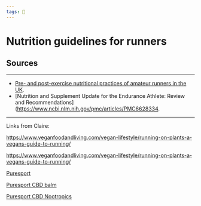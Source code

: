 ```yaml
---
tags: 🥑
---
```


# Nutrition guidelines for runners

## Sources
---

- [Pre- and post-exercise nutritional practices of amateur runners in the UK](https://link.springer.com/article/10.1007/s11332-019-00537-1).
- [Nutrition and Supplement Update for the Endurance Athlete: Review and Recommendations](https://www.ncbi.nlm.nih.gov/pmc/articles/PMC6628334.


---

Links from Claire:

https://www.veganfoodandliving.com/vegan-lifestyle/running-on-plants-a-vegans-guide-to-running/

https://www.veganfoodandliving.com/vegan-lifestyle/running-on-plants-a-vegans-guide-to-running/

[Puresport](https://puresport.co/)

[Puresport CBD balm](https://puresport.co/collections/pain-recovery/products/500mg-cbd-muscle-joint-balm-0-thc-50ml)

[Puresport CBD Nootropics](https://puresport.co/collections/nootropics)

